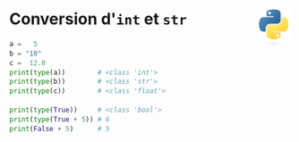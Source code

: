 # **Conversion d'`int` et `str`** <a href="../../"><img align="right" src="../../../assets/Python-logo-notext.svg" alt="Python" height="64px"></a>
<!-- C'est le seul moyen de savoir son type -->
```py
a =   5
b = "10"
c =  12.0
print(type(a))        # <class 'int'>
print(type(b))        # <class 'str'>
print(type(c))        # <class 'float'>

print(type(True))     # <class 'bool'>
print(type(True + 5)) # 6
print(False + 5)      # 5
```